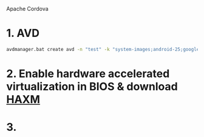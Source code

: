 Apache Cordova

# 1. AVD
```sh
avdmanager.bat create avd -n "test" -k "system-images;android-25;google_apis;x86"
```

# 2. Enable hardware accelerated virtualization in BIOS & download <a href="https://software.intel.com/en-us/android/articles/intel-hardware-accelerated-execution-manager" target="_blank">HAXM</a> 

# 3. 
```sh

```
